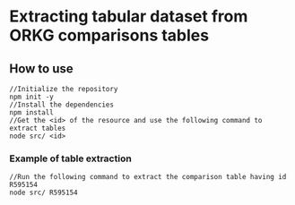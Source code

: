 # Extracting tabular dataset from ORKG comparisons tables

## How to use

```console
//Initialize the repository
npm init -y
//Install the dependencies
npm install
//Get the <id> of the resource and use the following command to extract tables
node src/ <id>
```

### Example of table extraction

```console
//Run the following command to extract the comparison table having id R595154
node src/ R595154
```
